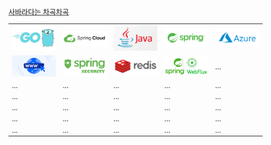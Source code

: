 [사바라다는 차곡차곡](https://sabarada.tistory.com/)

<table>
  <tr>
    <td>
      <a href="https://github.com/AllUneedisS2/Dictionary/blob/main/Golang.md">
        <img src="images/Golang.jpeg" width="300" />
      </a>
    </td>
    <td>
      <a href="https://github.com/AllUneedisS2/Dictionary/blob/main/SpringCloud.md">
        <img src="images/SpringCloud.png" width="300" />
      </a>
    </td>
    <td>
      <a href="https://github.com/AllUneedisS2/Dictionary/blob/main/Java.md">
        <img src="images/Java.png" width="300" />
      </a>
    </td>
    <td>
      <a href="https://github.com/AllUneedisS2/Dictionary/blob/main/Spring.md">
        <img src="images/Spring.png" width="300" />
      </a>
    </td>
    <td>
      <a href="https://github.com/AllUneedisS2/Dictionary/blob/main/Azure.md">
        <img src="images/Azure.png" width="300" />
      </a>
    </td>
  </tr>
  <tr>
    <td>
      <a href="https://github.com/AllUneedisS2/Dictionary/blob/main/WWW.md">
        <img src="images/WWW.jpeg" width="300" />
      </a>
    </td>
    <td>
      <a href="https://github.com/AllUneedisS2/Dictionary/blob/main/SpringSecurity.md">
        <img src="images/SpringSecurity.png" width="300" />
      </a>
    </td>
    <td>
      <a href="https://github.com/AllUneedisS2/Dictionary/blob/main/Redis.md">
        <img src="images/Redis.png" width="300" />
      </a>
    </td>
    <td>
      <a href="https://github.com/AllUneedisS2/Dictionary/blob/main/SpringWebflux.md">
        <img src="images/SpringWebflux.png" width="300" />
      </a>
    </td>
    <td>...</td>
  </tr>
  <tr>
    <td>...</td>
    <td>...</td>
    <td>...</td>
    <td>...</td>
    <td>...</td>
  </tr>
  <tr>
    <td>...</td>
    <td>...</td>
    <td>...</td>
    <td>...</td>
    <td>...</td>
  </tr>
  <tr>
    <td>...</td>
    <td>...</td>
    <td>...</td>
    <td>...</td>
    <td>...</td>
  </tr>
  <tr>
    <td>...</td>
    <td>...</td>
    <td>...</td>
    <td>...</td>
    <td>...</td>
  </tr>
  <tr>
    <td>...</td>
    <td>...</td>
    <td>...</td>
    <td>...</td>
    <td>...</td>
  </tr>
</table>
